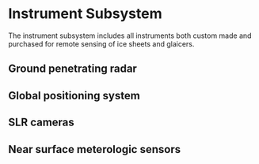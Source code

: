 # Instrument Subsystem

The instrument subsystem includes all instruments both custom made and purchased for remote sensing of ice sheets and glaicers.

## Ground penetrating radar

## Global positioning system

## SLR cameras

## Near surface meterologic sensors

